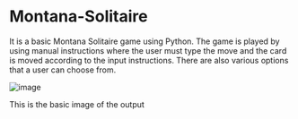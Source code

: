 # Montana-Solitaire
It is a basic Montana Solitaire game using Python. The game is played by using manual instructions where the user must type the move and the card is moved according to the input instructions. There are also various options that a user can choose from.

![image](https://user-images.githubusercontent.com/91573783/147613784-138e99f6-ca49-4e04-9868-502a86d7f555.png)

This is the basic image of the output
